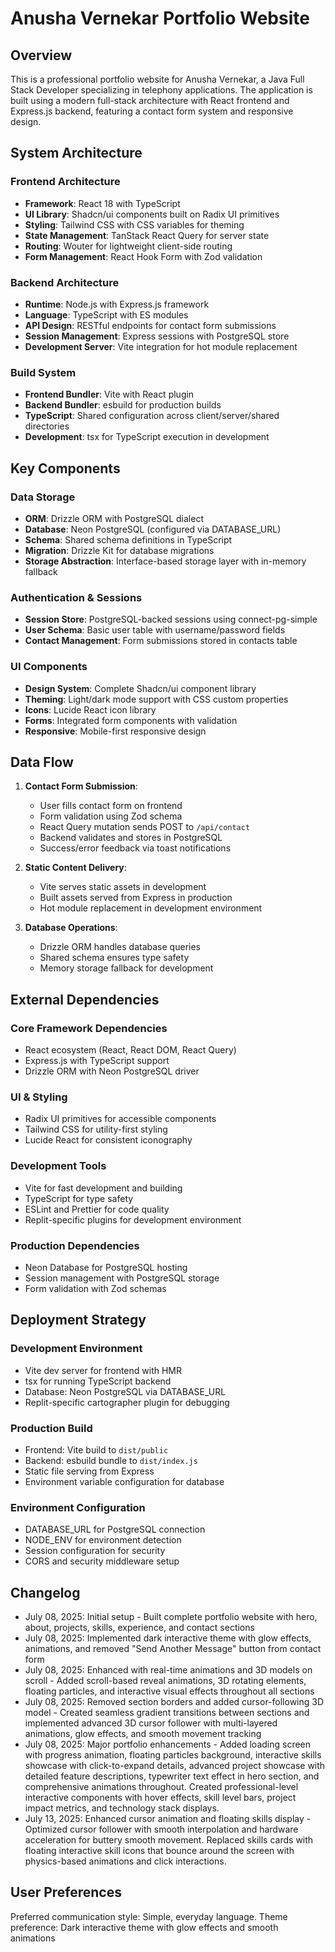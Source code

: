 # Anusha Vernekar Portfolio Website

## Overview

This is a professional portfolio website for Anusha Vernekar, a Java Full Stack Developer specializing in telephony applications. The application is built using a modern full-stack architecture with React frontend and Express.js backend, featuring a contact form system and responsive design.

## System Architecture

### Frontend Architecture
- **Framework**: React 18 with TypeScript
- **UI Library**: Shadcn/ui components built on Radix UI primitives
- **Styling**: Tailwind CSS with CSS variables for theming
- **State Management**: TanStack React Query for server state
- **Routing**: Wouter for lightweight client-side routing
- **Form Management**: React Hook Form with Zod validation

### Backend Architecture
- **Runtime**: Node.js with Express.js framework
- **Language**: TypeScript with ES modules
- **API Design**: RESTful endpoints for contact form submissions
- **Session Management**: Express sessions with PostgreSQL store
- **Development Server**: Vite integration for hot module replacement

### Build System
- **Frontend Bundler**: Vite with React plugin
- **Backend Bundler**: esbuild for production builds
- **TypeScript**: Shared configuration across client/server/shared directories
- **Development**: tsx for TypeScript execution in development

## Key Components

### Data Storage
- **ORM**: Drizzle ORM with PostgreSQL dialect
- **Database**: Neon PostgreSQL (configured via DATABASE_URL)
- **Schema**: Shared schema definitions in TypeScript
- **Migration**: Drizzle Kit for database migrations
- **Storage Abstraction**: Interface-based storage layer with in-memory fallback

### Authentication & Sessions
- **Session Store**: PostgreSQL-backed sessions using connect-pg-simple
- **User Schema**: Basic user table with username/password fields
- **Contact Management**: Form submissions stored in contacts table

### UI Components
- **Design System**: Complete Shadcn/ui component library
- **Theming**: Light/dark mode support with CSS custom properties
- **Icons**: Lucide React icon library
- **Forms**: Integrated form components with validation
- **Responsive**: Mobile-first responsive design

## Data Flow

1. **Contact Form Submission**:
   - User fills contact form on frontend
   - Form validation using Zod schema
   - React Query mutation sends POST to `/api/contact`
   - Backend validates and stores in PostgreSQL
   - Success/error feedback via toast notifications

2. **Static Content Delivery**:
   - Vite serves static assets in development
   - Built assets served from Express in production
   - Hot module replacement in development environment

3. **Database Operations**:
   - Drizzle ORM handles database queries
   - Shared schema ensures type safety
   - Memory storage fallback for development

## External Dependencies

### Core Framework Dependencies
- React ecosystem (React, React DOM, React Query)
- Express.js with TypeScript support
- Drizzle ORM with Neon PostgreSQL driver

### UI & Styling
- Radix UI primitives for accessible components
- Tailwind CSS for utility-first styling
- Lucide React for consistent iconography

### Development Tools
- Vite for fast development and building
- TypeScript for type safety
- ESLint and Prettier for code quality
- Replit-specific plugins for development environment

### Production Dependencies
- Neon Database for PostgreSQL hosting
- Session management with PostgreSQL storage
- Form validation with Zod schemas

## Deployment Strategy

### Development Environment
- Vite dev server for frontend with HMR
- tsx for running TypeScript backend
- Database: Neon PostgreSQL via DATABASE_URL
- Replit-specific cartographer plugin for debugging

### Production Build
- Frontend: Vite build to `dist/public`
- Backend: esbuild bundle to `dist/index.js`
- Static file serving from Express
- Environment variable configuration for database

### Environment Configuration
- DATABASE_URL for PostgreSQL connection
- NODE_ENV for environment detection
- Session configuration for security
- CORS and security middleware setup

## Changelog
- July 08, 2025: Initial setup - Built complete portfolio website with hero, about, projects, skills, experience, and contact sections
- July 08, 2025: Implemented dark interactive theme with glow effects, animations, and removed "Send Another Message" button from contact form
- July 08, 2025: Enhanced with real-time animations and 3D models on scroll - Added scroll-based reveal animations, 3D rotating elements, floating particles, and interactive visual effects throughout all sections
- July 08, 2025: Removed section borders and added cursor-following 3D model - Created seamless gradient transitions between sections and implemented advanced 3D cursor follower with multi-layered animations, glow effects, and smooth movement tracking
- July 08, 2025: Major portfolio enhancements - Added loading screen with progress animation, floating particles background, interactive skills showcase with click-to-expand details, advanced project showcase with detailed feature descriptions, typewriter text effect in hero section, and comprehensive animations throughout. Created professional-level interactive components with hover effects, skill level bars, project impact metrics, and technology stack displays.
- July 13, 2025: Enhanced cursor animation and floating skills display - Optimized cursor follower with smooth interpolation and hardware acceleration for buttery smooth movement. Replaced skills cards with floating interactive skill icons that bounce around the screen with physics-based animations and click interactions.

## User Preferences

Preferred communication style: Simple, everyday language.
Theme preference: Dark interactive theme with glow effects and smooth animations